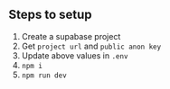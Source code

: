 ## Steps to setup

 1. Create a supabase project
 2. Get `project url` and `public anon key`
 3. Update above values in `.env`
 4. `npm i`
 5. `npm run dev`

